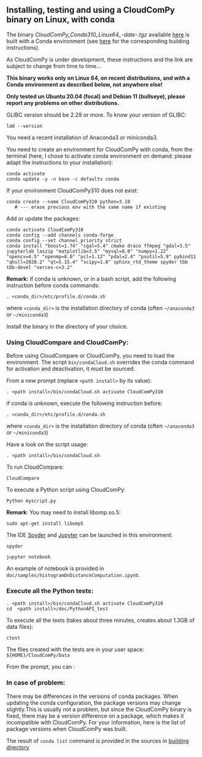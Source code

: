 ## Installing, testing and using a CloudComPy binary on Linux, with conda

The binary *CloudComPy_Conda310_Linux64_-date-.tgz* available [here](https://www.simulation.openfields.fr/index.php/download-binaries) is built with a Conda environment
(see [here](BuildLinuxConda.md) for the corresponding building instructions).

As CloudComPy is under development, these instructions and the link are subject to change from time to time...

**This binary works only on Linux 64, on recent distributions, and with a Conda environment as described below, not anywhere else!**

**Only tested un Ubuntu 20.04 (focal) and Debian 11 (bullseye), please report any problems on other distributions.**

GLIBC version should be 2.29 or more. To know your version of GLIBC:

```
ldd --version
```

You need a recent installation of Anaconda3 or miniconda3.

You need to create an environment for CloudComPy with conda, from the terminal
(here, I chose to activate conda environment on demand: please adapt the instructions to your installation):

```
conda activate
conda update -y -n base -c defaults conda
```
If your environment CloudComPy310 does not exist:
```
conda create --name CloudComPy310 python=3.10
   # --- erase previous env with the same name if existing
```
Add or update the packages:
```
conda activate CloudComPy310
conda config --add channels conda-forge
conda config --set channel_priority strict
conda install "boost=1.74" "cgal=5.4" cmake draco ffmpeg "gdal=3.5" jupyterlab laszip "matplotlib=3.5" "mysql=8.0" "numpy=1.22" "opencv=4.5" "openmp=8.0" "pcl=1.12" "pdal=2.4" "psutil=5.9" pybind11 "qhull=2020.2" "qt=5.15.4" "scipy=1.8" sphinx_rtd_theme spyder tbb tbb-devel "xerces-c=3.2"
```

**Remark:** if conda is unknown, or in a bash script, add the following instruction before conda commands:

```
. <conda_dir>/etc/profile.d/conda.sh
```
where `<conda_dir>` is the installation directory of conda (often `~/anaconda3` or `~/miniconda3`)

Install the binary in the directory of your choice.

### Using CloudCompare and CloudComPy:

Before using CloudCompare or CloudComPy, you need to load the environment. 
The script `bin/condaCloud.sh` overrides the conda command for activation and deactivation, it must be sourced. 

From a new prompt (replace `<path install>` by its value): 

```
. <path install>/bin/condaCloud.sh activate CloudComPy310
```

if conda is unknown, execute the following instruction before:

```
. <conda_dir>/etc/profile.d/conda.sh
```
where `<conda_dir>` is the installation directory of conda (often `~/anaconda3` or `~/miniconda3`)

Have a look on the script usage:
```
. <path install>/bin/condaCloud.sh
```

To run CloudCompare:

```
CloudCompare
```

To execute a Python script using CloudComPy:

```
Python myscript.py
```
**Remark**: You may need to install libomp.so.5:
```
sudo apt-get install libomp5

```
The IDE [Spyder](https://www.spyder-ide.org/) and [Jupyter](https://jupyter.org/) can be launched in this environment:

```
spyder
```

```
jupyter notebook
```

An example of notebook is provided in ```doc/samples/histogramOnDistanceComputation.ipynb```.

### Execute all the Python tests:

```
. <path install>/bin/condaCloud.sh activate CloudComPy310
cd  <path install>/doc/PythonAPI_test
```

To execute all the tests (takes about three minutes, creates about 1.3GB of data files):

```
ctest
```

The files created with the tests are in your user space: `${HOME}/CloudComPy/Data`

From the prompt, you can :

### In case of problem:

There may be differences in the versions of conda packages. When updating the conda configuration, the package versions may change slightly.This is usually not a problem, but since the CloudComPy binary is fixed, there may be a version difference on a package, which makes it incompatible with CloudComPy. For your information, here is the list of package versions when CloudComPy was built.

The result of ```conda list``` command is provided in the sources in [building directory](../building)
